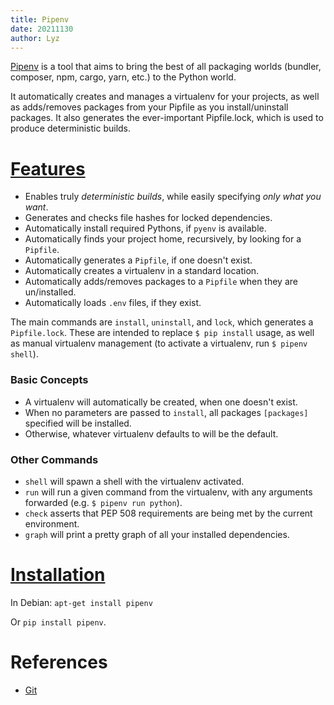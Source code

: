```yaml
---
title: Pipenv
date: 20211130
author: Lyz
---
```


[Pipenv](https://github.com/pypa/pipenv) is a tool that aims to bring the best
of all packaging worlds (bundler, composer, npm, cargo, yarn, etc.) to the
Python world.

It automatically creates and manages a virtualenv for your projects, as well as
adds/removes packages from your Pipfile as you install/uninstall packages. It
also generates the ever-important Pipfile.lock, which is used to produce
deterministic builds.

# [Features](https://github.com/pypa/pipenv#-features)

* Enables truly *deterministic builds*, while easily specifying *only
    what you want*.
* Generates and checks file hashes for locked dependencies.
* Automatically install required Pythons, if `pyenv` is available.
* Automatically finds your project home, recursively, by looking for a
    `Pipfile`.
* Automatically generates a `Pipfile`, if one doesn't exist.
* Automatically creates a virtualenv in a standard location.
* Automatically adds/removes packages to a `Pipfile` when they are
    un/installed.
* Automatically loads `.env` files, if they exist.

The main commands are `install`, `uninstall`, and `lock`, which
generates a `Pipfile.lock`. These are intended to replace
`$ pip install` usage, as well as manual virtualenv management (to
activate a virtualenv, run `$ pipenv shell`).

### Basic Concepts

* A virtualenv will automatically be created, when one doesn't exist.
* When no parameters are passed to `install`, all packages
    `[packages]` specified will be installed.
* Otherwise, whatever virtualenv defaults to will be the default.

### Other Commands

-   `shell` will spawn a shell with the virtualenv activated.
-   `run` will run a given command from the virtualenv, with any
    arguments forwarded (e.g. `$ pipenv run python`).
-   `check` asserts that PEP 508 requirements are being met by the
    current environment.
-   `graph` will print a pretty graph of all your installed
    dependencies.

# [Installation](https://github.com/pypa/pipenv#installation)

In Debian: `apt-get install pipenv`

Or `pip install pipenv`.

# References

* [Git](https://github.com/pypa/pipenv)
